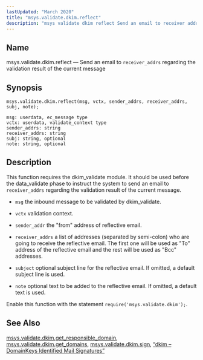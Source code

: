 ```yaml
---
lastUpdated: "March 2020"
title: "msys.validate.dkim.reflect"
description: "msys validate dkim reflect Send an email to receiver addrs regarding the validation result of the current message msys validate dkim reflect msg vctx sender addrs receiver addrs subj note This function requires the dkim validate module It should be used before the data validate phase to instruct the system..."
---
```


<a name="lua.ref.msys.validate.dkim.reflect"></a> 
## Name

msys.validate.dkim.reflect — Send an email to `receiver_addrs` regarding the validation result of the current message

<a name="idp27157488"></a> 
## Synopsis

`msys.validate.dkim.reflect(msg, vctx, sender_addrs, receiver_addrs, subj, note);`

```
msg: userdata, ec_message type
vctx: userdata, validate_context type
sender_addrs: string
receiver_addrs: string
subj: string, optional
note: string, optional
```
<a name="idp27160384"></a> 
## Description

This function requires the dkim_validate module. It should be used before the data_validate phase to instruct the system to send an email to `receiver_addrs` regarding the validation result of the current message.

*   `msg` the inbound message to be validated by dkim_validate.

*   `vctx` validation context.

*   `sender_addr` the "from" address of reflective email.

*   `receiver_addrs` a list of addresses (separated by semi-colon) who are going to receive the reflective email. The first one will be used as "To" address of the reflective email and the rest will be used as "Bcc" addresses.

*   `subject` optional subject line for the reflective email. If omitted, a default subject line is used.

*   `note` optional text to be added to the reflective email. If omitted, a default text is used.

Enable this function with the statement `require('msys.validate.dkim');`.

<a name="idp27171792"></a> 
## See Also

[msys.validate.dkim.get_responsible_domain](/momentum/3/3-reference/lua-ref-msys-validate-dkim-get-responsible-domain), [msys.validate.dkim.get_domains](/momentum/3/3-reference/lua-ref-msys-validate-dkim-get-domains), [msys.validate.dkim.sign](/momentum/3/3-reference/lua-ref-msys-validate-dkim-sign), [“dkim – DomainKeys Identified Mail Signatures”](/momentum/3/3-reference/modules-dkim)